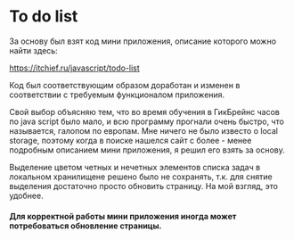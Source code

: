 # To do list #
За основу был взят код мини приложения, описание которого можно найти здесь:

<https://itchief.ru/javascript/todo-list>

Код был соответствующим образом доработан и изменен в соответствии с требуемым функционалом приложения.

Свой выбор объясняю тем, что во время обучения в ГикБрейнс часов по java script было мало, и всю программу прогнали очень быстро, что называется, галопом по европам. Мне ничего не было известо о local storage, поэтому когда в поиске нашелся сайт с более - менее подробным описанием мини приложения, я решил его взять за основу.

Выделение цветом четных и нечетных элементов списка задач в локальном хранилищене решено было не сохранять, т.к. для снятие выделения достаточно просто обновить страницу. На мой взгляд, это удобнее.

#### Для корректной работы мини приложения иногда может потребоваться обновление страницы. ####